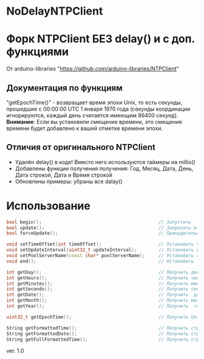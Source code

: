 # NoDelayNTPClient
# Форк NTPClient БЕЗ delay() и с доп. функциями
От arduino-libraries "https://github.com/arduino-libraries/NTPClient"


## Документация по функциям
"getEpochTime()" - возвращает время эпохи Unix, то есть секунды, прошедшие 
с 00:00:00 UTC 1 января 1970 года (секунды координации игнорируются, каждый день считается имеющим 86400 секунд). 
**Внимание**: Если вы установили смещение времени, это смещение времени будет добавлено к вашей отметке времени эпохи.

## Отличия от оригинального NTPClient
- Удалён delay() в коде! Вместо него используются таймеры на millis()
- Добавлены функции получения получения: Год, Месяц, Дата, День, Дата строкой, Дата и Время строкой
- Обновлены примеры: убраны все dalay()

# Использование
```cpp
bool begin();											// Запустить
bool update();											// Запросить и обновить время с сервера (если настал период обновления)
bool forceUpdate();										// Принудительно запросить и обновить время с сервера

void setTimeOffset(int timeOffset);						// Установить часовой пояс "в секундах"
void setUpdateInterval(uint32_t updateInterval);		// Установить интервал обновления "в миллисекундах"
void setPoolServerName(const char* poolServerName);		// Установить сервер обновления (по умолчанию: ru.pool.ntp.org)
void end();												// Остановить

int getDay();											// Получить день недели в виде числа (1 - ПН; 2 - ВТ; 3 - СР; 4 - ЧТ; 5 - ПТ; 6 - СБ; 7 - ВС)
int getHours();											// Получить часы
int getMinutes();										// Получить минуты
int getSeconds();										// Получить секунды
int getDate();											// Получить  дату
int getMonth();											// Получить месяц
int getYear();											// Получить  год

uint32_t getEpochTime();								// Получить Unix время

String getFormattedTime();								// Получить строку времени 'ЧЧ:ММ:СС'
String getFormattedDate();								// Получить строку даты 'ДД.ММ.ГГГГ'
String getFullFormattedTime();							// Получить строку даты и времени 'ДД:ММ:ГГГГ ЧЧ:ММ:СС'

```

ver. 1.0
